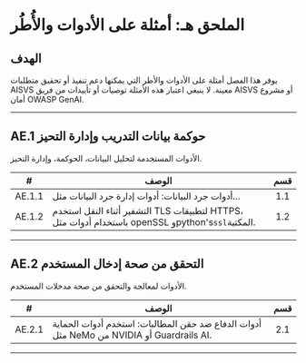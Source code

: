 # الملحق هـ: أمثلة على الأدوات والأُطُر

## الهدف

يوفر هذا الفصل أمثلة على الأدوات والأطر التي يمكنها دعم تنفيذ أو تحقيق متطلبات AISVS معينة. لا ينبغي اعتبار هذه الأمثلة توصيات أو تأييدات من فريق AISVS أو مشروع أمان OWASP GenAI.

---

## AE.1 حوكمة بيانات التدريب وإدارة التحيز

الأدوات المستخدمة لتحليل البيانات، الحوكمة، وإدارة التحيز.

|   #    | الوصف                                                                                            | قسم |
| :----: | ------------------------------------------------------------------------------------------------ | :-: |
| AE.1.1 | أدوات جرد البيانات: أدوات إدارة جرد البيانات مثل...                                              | 1.1 |
| AE.1.2 | التشفير أثناء النقل استخدم TLS لتطبيقات HTTPS، باستخدام أدوات مثل openSSL وpython's`ssl`المكتبة. | 1.2 |

---

## AE.2 التحقق من صحة إدخال المستخدم

الأدوات لمعالجة والتحقق من صحة مدخلات المستخدم.

|   #    | الوصف                                                                                    | قسم |
| :----: | ---------------------------------------------------------------------------------------- | :-: |
| AE.2.1 | أدوات الدفاع ضد حقن المطالبات: استخدم أدوات الحماية مثل NeMo من NVIDIA أو Guardrails AI. | 2.1 |

---

